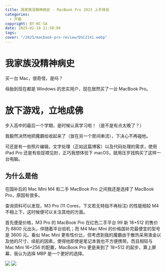 ```yaml
---
title: 我家族没精神病史 - MacBook Pro 2023 上手体验
categories:
  - 开箱
copyright: BY-NC-SA
date: 2025-02-18 21:58:04
tags:
cover: "/2025/macbook-pro-review/DSC2141.webp"
---
```


# 我家族没精神病史

买一台 Mac，很奇怪，是吗？

母胎到现在都是 Windows 的忠实用户，现在居然买了一台 MacBook Pro。

# 放下游戏，立地成佛

步入高中的最后一个学期，是时候认真学习啦！（是不是有点太晚了？）

我毅然决然地把魔霸给收起来了（放在另一个房间串流），下决心不再碰他。

可还是有一些照片编辑，文字处理（正如这篇博客）以及代码处理的需求，使用 iPad Pro 还是有些捉襟见肘，正巧我想体验下 macOS，就用压岁钱购买了这样一台电脑。

## 为什么是他

在国补后的 Mac Mini M4 和二手 MacBook Pro 之间我还是选择了 MacBook Pro，原因有很多。

查询资料可以发现，M3 Pro (11 Cores，下文若无特指不再标注) 的性能相较 M4 不相上下，这时候便可以关注其他的方面。

首先便是价格，M3 Pro 的 MacBook Pro 在红色二手平台 99 新 18+512 的售价为 8800 元出头，伴随着平台验机；而 M4 Mac Mini 的价格国补完最便宜的型号是 3600 元。看似 Mac Mini 更有性价比，但考虑到我的魔霸由于散热采用液金以及他的尺寸、续航的因素，使得他即使是笔记本我也不方便携带。而且相较与 Mac Mini 16+256 的配置，MacBook Pro 更是来到了 18+512 的起步，算上屏幕，我认为选择 MBP 是一个更好的选择。

![](DSC2141.webp)
![](DSC2142.webp)
